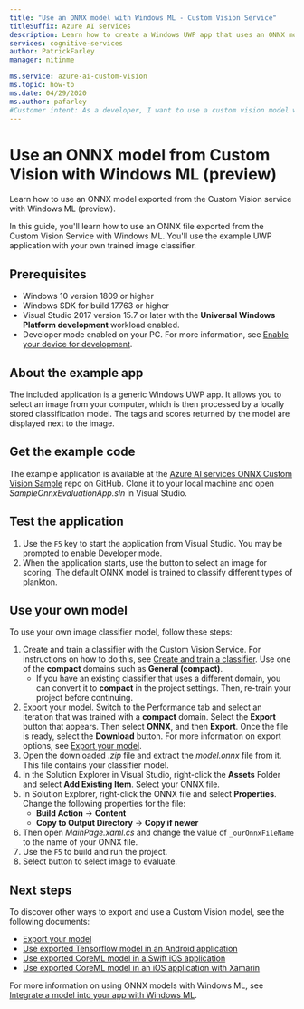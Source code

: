 ```yaml
---
title: "Use an ONNX model with Windows ML - Custom Vision Service"
titleSuffix: Azure AI services
description: Learn how to create a Windows UWP app that uses an ONNX model exported from Azure AI services.
services: cognitive-services
author: PatrickFarley
manager: nitinme

ms.service: azure-ai-custom-vision
ms.topic: how-to
ms.date: 04/29/2020
ms.author: pafarley
#Customer intent: As a developer, I want to use a custom vision model with Windows ML.
---
```


# Use an ONNX model from Custom Vision with Windows ML (preview)

Learn how to use an ONNX model exported from the Custom Vision service with Windows ML (preview).

In this guide, you'll learn how to use an ONNX file exported from the Custom Vision Service with Windows ML. You'll use the example UWP application with your own trained image classifier.

## Prerequisites

* Windows 10 version 1809 or higher
* Windows SDK for build 17763 or higher
* Visual Studio 2017 version 15.7 or later with the __Universal Windows Platform development__ workload enabled.
* Developer mode enabled on your PC. For more information, see [Enable your device for development](/windows/uwp/get-started/enable-your-device-for-development).

## About the example app

The included application is a generic Windows UWP app. It allows you to select an image from your computer, which is then processed by a locally stored classification model. The tags and scores returned by the model are displayed next to the image.

## Get the example code

The example application is available at the [Azure AI services ONNX Custom Vision Sample](https://github.com/Azure-Samples/cognitive-services-onnx-customvision-sample) repo on GitHub. Clone it to your local machine and open *SampleOnnxEvaluationApp.sln* in Visual Studio.

## Test the application

1. Use the `F5` key to start the application from Visual Studio. You may be prompted to enable Developer mode.
1. When the application starts, use the button to select an image for scoring. The default ONNX model is trained to classify different types of plankton.

## Use your own model

To use your own image classifier model, follow these steps:

1. Create and train a classifier with the Custom Vision Service. For instructions on how to do this, see [Create and train a classifier](./getting-started-build-a-classifier.md). Use one of the **compact** domains such as **General (compact)**. 
   * If you have an existing classifier that uses a different domain, you can convert it to **compact** in the project settings. Then, re-train your project before continuing.
1. Export your model. Switch to the Performance tab and select an iteration that was trained with a **compact** domain. Select the **Export** button that appears. Then select **ONNX**, and then **Export**. Once the file is ready, select the **Download** button. For more information on export options, see [Export your model](./export-your-model.md).
1. Open the downloaded *.zip* file and extract the *model.onnx* file from it. This file contains your classifier model.
1. In the Solution Explorer in Visual Studio, right-click the **Assets** Folder and select __Add Existing Item__. Select your ONNX file.
1. In Solution Explorer, right-click the ONNX file and select **Properties**. Change the following properties for the file:
   * __Build Action__ -> __Content__
   * __Copy to Output Directory__ -> __Copy if newer__
1. Then open _MainPage.xaml.cs_ and change the value of `_ourOnnxFileName` to the name of your ONNX file.
1. Use the `F5` to build and run the project.
1. Select button to select image to evaluate.

## Next steps

To discover other ways to export and use a Custom Vision model, see the following documents:

* [Export your model](./export-your-model.md)
* [Use exported Tensorflow model in an Android application](https://github.com/Azure-Samples/cognitive-services-android-customvision-sample)
* [Use exported CoreML model in a Swift iOS application](https://go.microsoft.com/fwlink/?linkid=857726)
* [Use exported CoreML model in an iOS application with Xamarin](https://github.com/xamarin/ios-samples/tree/master/ios11/CoreMLAzureModel)

For more information on using ONNX models with Windows ML, see [Integrate a model into your app with Windows ML](/windows/ai/windows-ml/integrate-model).
